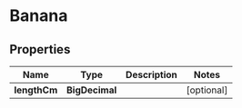 

# Banana


## Properties

Name | Type | Description | Notes
------------ | ------------- | ------------- | -------------
**lengthCm** | **BigDecimal** |  |  [optional]



